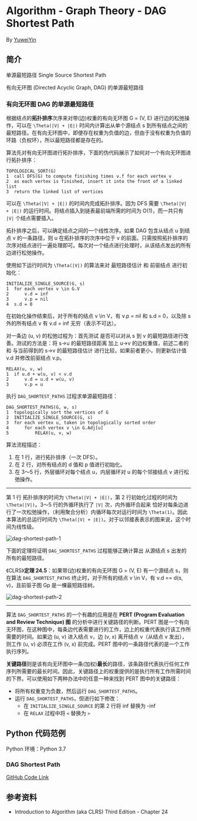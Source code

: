 # Algorithm - Graph Theory - DAG Shortest Path

By [YuweiYin](https://yuweiyin.github.io/)

## 简介

单源最短路径 Single Source Shortest Path

有向无环图 (Directed Acyclic Graph, DAG) 的单源最短路径

### 有向无环图 DAG 的单源最短路径

根据结点的**拓扑排序**次序来对带(边)权重的有向无环图 G = (V, E) 进行边的松弛操作，可以在 `\Theta(|V| + |E|)` 时间内计算出从单个源结点 s 到所有结点之间的最短路径。在有向无环图中，即便存在权重为负值的边，但由于没有权重为负值的环路（负权环），所以最短路径都是存在的。

算法先对有向无环图进行拓扑排序，下面的伪代码展示了如何对一个有向无环图进行拓扑排序：

```
TOPOLOGICAL_SORT(G)
1  call DFS(G) to compute finishing times v.f for each vertex v
2  as each vertex is finished, insert it into the front of a linked list
3  return the linked list of vertices
```

可以在 `\Theta(|V| + |E|)` 的时间内完成拓扑排序。因为 DFS 需要 `\Theta(|V| + |E|)` 的运行时间。将结点插入到链表最前端所需的时间为 O(1)，而一共只有 `|V|` 个结点需要插入。

拓扑排序之后，可以确定结点之间的一个线性次序。如果 DAG 包含从结点 u 到结点 v 的一条路径，则 u 在拓扑排序的次序中位于 v 的前面。只需按照拓扑排序的次序对结点进行一遍处理即可。每次对一个结点进行处理时，从该结点发出的所有边进行松弛操作。

使用如下运行时间为 `\Theta(|V|)` 的算法来对 最短路径估计 和 前驱结点 进行初始化：

```
INITIALIZE_SINGLE_SOURCE(G, s)
1  for each vertex v \in G.V
2      v.d = inf
3      v.p = nil
4  s.d = 0
```

在初始化操作结束后，对于所有的结点 v \in V，有 v.p = nil 和 s.d = 0，以及除 s 外的所有结点 v 有 v.d = inf 无穷（表示不可达）。

对一条边 (u, v) 的松弛过程为：首先测试 是否可以对从 s 到 v 的最短路径进行改善。测试的方法是：将 s->u 的最短路径距离 加上 u->v 的边权重值，前述二者的和 与当前得到的 s->v 的最短路径估计 进行比较，如果前者更小，则更新估计值 v.d 并修改前驱结点 v.p。

```
RELAX(u, v, w)
1  if u.d + w(u, v) < v.d
2      v.d = u.d + w(u, v)
3      v.p = u
```

执行 `DAG_SHORTEST_PATHS` 过程求单源最短路径：

```
DAG_SHORTEST_PATHS(G, w, s)
1  topologically sort the vertices of G
2  INITIALIZE_SINGLE_SOURCE(G, s)
3  for each vertex u, taken in topologically sorted order
4      for each vertex v \in G.Adj[u]
5          RELAX(u, v, w)
```

算法流程描述：

1. 在 1 行，进行拓扑排序（一次 DFS）。
2. 在 2 行，对所有结点的 d 值和 p 值进行初始化。
3. 在 3～5 行，外层循环对每个结点 u，内层循环对 u 的每个邻接结点 v 进行松弛操作。

---

第 1 行 拓扑排序的时间为 `\Theta(|V| + |E|)`，第 2 行初始化过程的时间为 `\Theta(|V|)`。3～5 行的外循环执行了 `|V|` 次，内外循环合起来 恰好对每条边进行了一次松弛操作，（利用聚合分析）内循环每次对运行时间为 `\Theta(1)`。因此本算法的总运行时间为 `\Theta(|V| + |E|)`。对于以邻接表表示的图来说，这个时间为线性级。

![dag-shortest-path-1](/img/info-technology/algorithm/graph-theory/shortest-path/dag-shortest-path-1.png)

下面的定理将证明 `DAG_SHORTEST_PATHS` 过程能够正确计算出 从源结点 s 出发的所有的最短路径。

《CLRS》**定理 24.5**：如果带(边)权重的有向无环图 G = (V, E) 有一个源结点 s，则在算法 `DAG_SHORTEST_PATHS` 终止时，对于所有的结点 v \in V，有 v.d == d(s, v)，且前驱子图 Gp 是一棵最短路径树。

![dag-shortest-path-2](/img/info-technology/algorithm/graph-theory/shortest-path/dag-shortest-path-2.png)

---

算法 `DAG_SHORTEST_PATHS` 的一个有趣的应用是在 **PERT (Program Evaluation and Review Technique) 图** 的分析中进行关键路径的判断。PERT 图是一个有向无环图，在这种图中，每条边代表需要进行的工作，边上的权重代表执行该工作所需要的时间。如果边 (u, v) 进入结点 v，边 (v, x) 离开结点 v（从结点 v 发出），则工作 (u, v) 必须在工作 (v, x) 前完成。PERT 图中的一条路径代表的是一个工作执行序列。

**关键路径**则是该有向无环图中一条(加权)**最长**的路径，该条路径代表执行任何工作序列所需要的最长时间。因此，关键路径上的权重提供的是执行所有工作所需时间的下界。可以使用如下两种办法中的任意一种来找到 PERT 图中的关键路径：

- 将所有权重变为负数，然后运行 `DAG_SHORTEST_PATHS`。
- 运行 `DAG_SHORTEST_PATHS`，但进行如下修改：
    - 在 `INITIALIZE_SINGLE_SOURCE` 的第 2 行将 inf 替换为 -inf
    - 在 `RELAX` 过程中将 `<` 替换为 `>`

## Python 代码范例

Python 环境：Python 3.7

### DAG Shortest Path

[GitHub Code Link](https://github.com/YuweiYin/Code_Play/blob/master/Algorithm-Essence/graph-theory/shortest-path/dag-shortest-path.py)

## 参考资料

- Introduction to Algorithm (aka CLRS) Third Edition - Chapter 24
